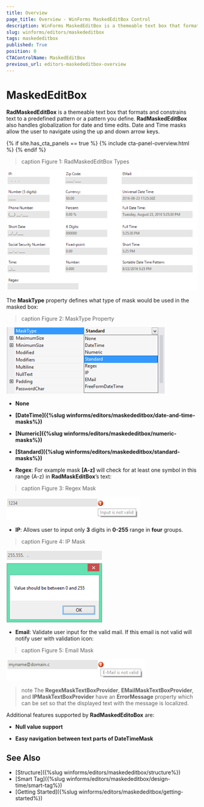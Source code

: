 ```yaml
---
title: Overview
page_title: Overview - WinForms MaskedEditBox Control
description: WinForms MaskedEditBox is a themeable text box that formats and constrains text to a predefined pattern or a pattern you define. 
slug: winforms/editors/maskededitbox
tags: maskededitbox
published: True
position: 0
CTAControlName: MaskedEditBox
previous_url: editors-maskededitbox-overview
---
```


# MaskedEditBox

__RadMaskedEditBox__ is a themeable text box that formats and constrains text to a predefined pattern or a pattern you define. __RadMaskedEditBox__ also handles globalization for date and time edits. Date and Time masks allow the user to navigate using the up and down arrow keys.

{% if site.has_cta_panels == true %}
{% include cta-panel-overview.html %}
{% endif %}

>caption Figure 1: RadMaskedEditBox Types

![editors-maskededitbox-overview 001](images/editors-maskededitbox-overview001.png)

The __MaskType__ property defines what type of mask would be used in the masked box:

>caption Figure 2: MaskType Property

![editors-maskededitbox-overview 002](images/editors-maskededitbox-overview002.png)

* __None__

* __[DateTime]({%slug winforms/editors/maskededitbox/date-and-time-masks%})__

* __[Numeric]({%slug winforms/editors/maskededitbox/numeric-masks%})__

* __[Standard]({%slug winforms/editors/maskededitbox/standard-masks%})__

* __Regex__: For example mask __[A-z]__ will check for at least one symbol in this range (A-z) in __RadMaskEditBox__’s text:

>caption Figure 3: Regex Mask

![editors-maskededitbox-overview 003](images/editors-maskededitbox-overview003.png)

* __IP__: Allows user to input only __3__ digits in __0-255__ range in __four__ groups.

>caption Figure 4: IP Mask

![editors-maskededitbox-overview 004](images/editors-maskededitbox-overview004.png)

* __Email__: Validate user input for the valid mail. If this email is not valid will notify user with validation icon:

>caption Figure 5: Email Mask

![editors-maskededitbox-overview 005](images/editors-maskededitbox-overview005.png)


>note The **RegexMaskTextBoxProvider**, **EMailMaskTextBoxProvider**, and **IPMaskTextBoxProvider** have an **ErrorMessage** property which can be set so that the displayed text with the message is localized.

Additional features supported by __RadMaskedEditoBox__ are:

* __Null value support__

* __Easy navigation between text parts of DateTimeMask__

## See Also

* [Structure]({%slug winforms/editors/maskededitbox/structure%})
* [Smart Tag]({%slug winforms/editors/maskededitbox/design-time/smart-tag%})
* [Getting Started]({%slug winforms/editors/maskededitbox/getting-started%})